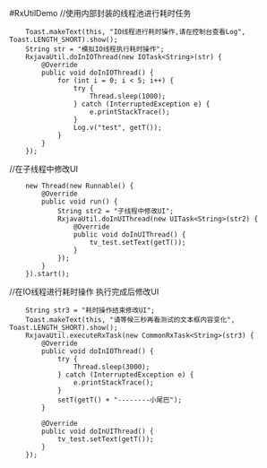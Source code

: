 #RxUtilDemo
 //使用内部封装的线程池进行耗时任务
 
        Toast.makeText(this, "IO线程进行耗时操作,请在控制台查看Log", Toast.LENGTH_SHORT).show();
        String str = "模拟IO线程执行耗时操作";
        RxjavaUtil.doInIOThread(new IOTask<String>(str) {
            @Override
            public void doInIOThread() {
                for (int i = 0; i < 5; i++) {
                    try {
                        Thread.sleep(1000);
                    } catch (InterruptedException e) {
                        e.printStackTrace();
                    }
                    Log.v("test", getT());
                }
            }
        });
        
 //在子线程中修改UI
 
        new Thread(new Runnable() {
            @Override
            public void run() {
                String str2 = "子线程中修改UI";
                RxjavaUtil.doInUIThread(new UITask<String>(str2) {
                    @Override
                    public void doInUIThread() {
                        tv_test.setText(getT());
                    }
                });
            }
        }).start();
        
  //在IO线程进行耗时操作 执行完成后修改UI
  
        String str3 = "耗时操作结束修改UI";
        Toast.makeText(this, "请等候三秒再看测试的文本框内容变化", Toast.LENGTH_SHORT).show();
        RxjavaUtil.executeRxTask(new CommonRxTask<String>(str3) {
            @Override
            public void doInIOThread() {
                try {
                    Thread.sleep(3000);
                } catch (InterruptedException e) {
                    e.printStackTrace();
                }
                setT(getT() + "--------小尾巴");
            }

            @Override
            public void doInUIThread() {
                tv_test.setText(getT());
            }
        });
